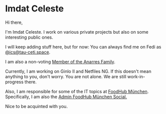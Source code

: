 # Imdat Celeste

Hi there, 

I'm Imdat Celeste. I work on various private projects but also on some interesting public ones.

I will keep adding stuff here, but for now: You can always find me on Fedi as <a rel="me" href="https://tau-ceti.space/@ics">@ics@tau-ceti.space</a>.

I am also a non-voting <a rel="me" href="https://anarres.family/@admin">Member of the Anarres Family</a>.

Currently, I am working on Ginlo II and Netfiles NG. If this doesn't mean anything to you, don't worry. You are not alone. We are still work-in-progress there.

Also, I am responsible for some of the IT topics at <a href="https://foodhub-muenchen.de/">FoodHub München</a>. Specifically, I am also the <a rel="me" href="https://foodhub-muenchen.social/@admin">Admin FoodHub München Social.</a>

Nice to be acquinted with you.

<!--
**imdatsolak/imdatsolak** is a ✨ _special_ ✨ repository because its `README.md` (this file) appears on your GitHub profile.

Here are some ideas to get you started:

- 🔭 I’m currently working on ...
- 🌱 I’m currently learning ...
- 👯 I’m looking to collaborate on ...
- 🤔 I’m looking for help with ...
- 💬 Ask me about ...
- 📫 How to reach me: ...
- 😄 Pronouns: ...
- ⚡ Fun fact: ...
-->
